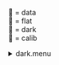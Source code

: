 &#x1F4D7;  = data  
&#x1F4D8;  = flat  
&#x1F4D9;  = dark  
&#x1F4D5;  = calib<details><summary>dark.menu</summary><blockquote><pre><details><summary>dark.cbk</summary><blockquote><pre><details><summary>setupDark.rcp</summary><blockquote><pre>shut	in

Integration:0.00 minutes.  Hardware:0.00 minutes. total:0.00 minutes  </pre></blockquote></details><details><summary>&#x1F4D9; [dark_01wave_1beam_1sums_16rep_BOTH.rcp](tuningplots/dark_01wave_1beam_1sums_16rep_BOTH.rcp.png)</summary><blockquote><pre>&#x1F4D9; data	rcam	both	656.28	1
&#x1F4D9; data	rcam	both	656.28	1
&#x1F4D9; data	rcam	both	656.28	1
&#x1F4D9; data	rcam	both	656.28	1
&#x1F4D9; data	rcam	both	656.28	1
&#x1F4D9; data	rcam	both	656.28	1
&#x1F4D9; data	rcam	both	656.28	1
&#x1F4D9; data	rcam	both	656.28	1
&#x1F4D9; data	rcam	both	656.28	1
&#x1F4D9; data	rcam	both	656.28	1
&#x1F4D9; data	rcam	both	656.28	1
&#x1F4D9; data	rcam	both	656.28	1
&#x1F4D9; data	rcam	both	656.28	1
&#x1F4D9; data	rcam	both	656.28	1
&#x1F4D9; data	rcam	both	656.28	1
&#x1F4D9; data	rcam	both	656.28	1

Integration:0.18 minutes.  Hardware:0.00 minutes. total:0.18 minutes  </pre></blockquote></details><details><summary>&#x1F4D9; [dark_01wave_1beam_16sums_1rep_BOTH.rcp](tuningplots/dark_01wave_1beam_16sums_1rep_BOTH.rcp.png)</summary><blockquote><pre>&#x1F4D9; data	rcam	both	656.28	16

Integration:0.10 minutes.  Hardware:0.00 minutes. total:0.10 minutes  </pre></blockquote></details>
Integration:0.28 minutes.  Hardware:0.00 minutes. total:0.28 minutes  </pre></blockquote></details></pre></blockquote></details>
